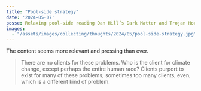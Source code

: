 ```yaml
---
title: "Pool-side strategy"
date: '2024-05-07'
posse: Relaxing pool-side reading Dan Hill’s Dark Matter and Trojan Horses – A Strategic Design Vocabulary.
images:
  - "/assets/images/collecting/thoughts/2024/05/pool-side-strategy.jpg"
---
```


The content seems more relevant and pressing than ever.

> There are no clients for these problems. Who is the client for climate change, except perhaps the entire human race? Clients purport to exist for many of these problems; sometimes too many clients, even, which is a different kind of problem.
